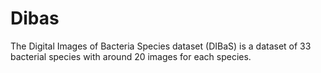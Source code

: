 # Dibas
The Digital Images of Bacteria Species dataset (DIBaS) is a dataset of 33 bacterial species with around 20 images for each species.
